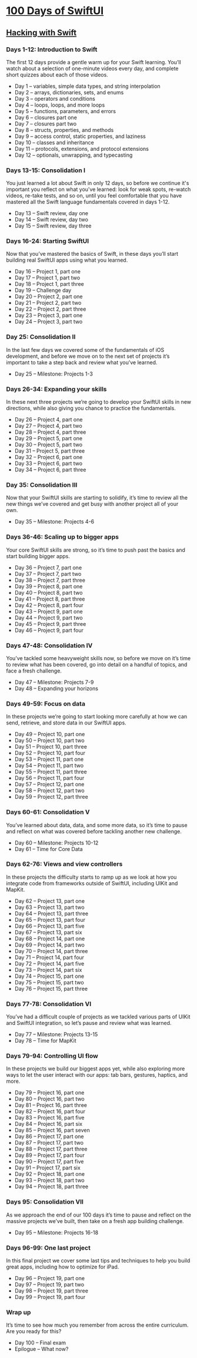 # [100 Days of SwiftUI](https://www.hackingwithswift.com/100/swiftui)

## [Hacking with Swift](https://www.hackingwithswift.com)

### Days 1-12: Introduction to Swift 
The first 12 days provide a gentle warm up for your Swift learning. You’ll watch about a selection of one-minute videos every day, and complete short quizzes about each of those videos.

* Day 1 – variables, simple data types, and string interpolation
* Day 2 – arrays, dictionaries, sets, and enums
* Day 3 – operators and conditions
* Day 4 – loops, loops, and more loops
* Day 5 – functions, parameters, and errors
* Day 6 – closures part one
* Day 7 – closures part two
* Day 8 – structs, properties, and methods
* Day 9 – access control, static properties, and laziness
* Day 10 – classes and inheritance
* Day 11 – protocols, extensions, and protocol extensions
* Day 12 – optionals, unwrapping, and typecasting
 

### Days 13-15: Consolidation I
You just learned a lot about Swift in only 12 days, so before we continue it's important you reflect on what you've learned: look for weak spots, re-watch videos, re-take tests, and so on, until you feel comfortable that you have mastered all the Swift language fundamentals covered in days 1-12.

* Day 13 – Swift review, day one
* Day 14 – Swift review, day two
* Day 15 – Swift review, day three
 

### Days 16-24: Starting SwiftUI
Now that you’ve mastered the basics of Swift, in these days you’ll start building real SwiftUI apps using what you learned.

* Day 16 – Project 1, part one
* Day 17 – Project 1, part two
* Day 18 – Project 1, part three
* Day 19 – Challenge day
* Day 20 – Project 2, part one
* Day 21 – Project 2, part two
* Day 22 – Project 2, part three
* Day 23 – Project 3, part one
* Day 24 – Project 3, part two
 

### Day 25: Consolidation II
In the last few days we covered some of the fundamentals of iOS development, and before we move on to the next set of projects it’s important to take a step back and review what you’ve learned.

* Day 25 – Milestone: Projects 1-3
 

### Days 26-34: Expanding your skills
In these next three projects we’re going to develop your SwiftUI skills in new directions, while also giving you chance to practice the fundamentals.

* Day 26 – Project 4, part one
* Day 27 – Project 4, part two
* Day 28 – Project 4, part three
* Day 29 – Project 5, part one
* Day 30 – Project 5, part two
* Day 31 – Project 5, part three
* Day 32 – Project 6, part one
* Day 33 – Project 6, part two
* Day 34 – Project 6, part three
 

### Day 35: Consolidation III
Now that your SwiftUI skills are starting to solidify, it’s time to review all the new things we’ve covered and get busy with another project all of your own.

* Day 35 – Milestone: Projects 4-6
 

### Days 36-46: Scaling up to bigger apps
Your core SwiftUI skills are strong, so it’s time to push past the basics and start building bigger apps.

* Day 36 – Project 7, part one
* Day 37 – Project 7, part two
* Day 38 – Project 7, part three
* Day 39 – Project 8, part one
* Day 40 – Project 8, part two
* Day 41 – Project 8, part three
* Day 42 – Project 8, part four
* Day 43 – Project 9, part one
* Day 44 – Project 9, part two
* Day 45 – Project 9, part three
* Day 46 – Project 9, part four
 

### Days 47-48: Consolidation IV
You’ve tackled some heavyweight skills now, so before we move on it’s time to review what has been covered, go into detail on a handful of topics, and face a fresh challenge.

* Day 47 – Milestone: Projects 7-9
* Day 48 – Expanding your horizons
 

### Days 49-59: Focus on data
In these projects we’re going to start looking more carefully at how we can send, retrieve, and store data in our SwiftUI apps.

* Day 49 – Project 10, part one
* Day 50 – Project 10, part two
* Day 51 – Project 10, part three
* Day 52 – Project 10, part four
* Day 53 – Project 11, part one
* Day 54 – Project 11, part two
* Day 55 – Project 11, part three
* Day 56 – Project 11, part four
* Day 57 – Project 12, part one
* Day 58 – Project 12, part two
* Day 59 – Project 12, part three
 

### Days 60-61: Consolidation V
You’ve learned about data, data, and some more data, so it’s time to pause and reflect on what was covered before tackling another new challenge.

* Day 60 – Milestone: Projects 10-12
* Day 61 – Time for Core Data
 

### Days 62-76: Views and view controllers
In these projects the difficulty starts to ramp up as we look at how you integrate code from frameworks outside of SwiftUI, including UIKit and MapKit.

* Day 62 – Project 13, part one
* Day 63 – Project 13, part two
* Day 64 – Project 13, part three
* Day 65 – Project 13, part four
* Day 66 – Project 13, part five
* Day 67 – Project 13, part six
* Day 68 – Project 14, part one
* Day 69 – Project 14, part two
* Day 70 – Project 14, part three
* Day 71 – Project 14, part four
* Day 72 – Project 14, part five
* Day 73 – Project 14, part six
* Day 74 – Project 15, part one
* Day 75 – Project 15, part two
* Day 76 – Project 15, part three
 

### Days 77-78: Consolidation VI
You’ve had a difficult couple of projects as we tackled various parts of UIKit and SwiftUI integration, so let’s pause and review what was learned.

* Day 77 – Milestone: Projects 13-15
* Day 78 – Time for MapKit
 

### Days 79-94: Controlling UI flow
In these projects we build our biggest apps yet, while also exploring more ways to let the user interact with our apps: tab bars, gestures, haptics, and more.

* Day 79 – Project 16, part one
* Day 80 – Project 16, part two
* Day 81 – Project 16, part three
* Day 82 – Project 16, part four
* Day 83 – Project 16, part five
* Day 84 – Project 16, part six
* Day 85 – Project 16, part seven
* Day 86 – Project 17, part one
* Day 87 – Project 17, part two
* Day 88 – Project 17, part three
* Day 89 – Project 17, part four
* Day 90 – Project 17, part five
* Day 91 – Project 17, part six
* Day 92 – Project 18, part one
* Day 93 – Project 18, part two
* Day 94 – Project 18, part three
 

### Days 95: Consolidation VII
As we approach the end of our 100 days it’s time to pause and reflect on the massive projects we’ve built, then take on a fresh app building challenge.

* Day 95 – Milestone: Projects 16-18
 

### Days 96-99: One last project
In this final project we cover some last tips and techniques to help you build great apps, including how to optimize for iPad.

* Day 96 – Project 19, part one
* Day 97 – Project 19, part two
* Day 98 – Project 19, part three
* Day 99 – Project 19, part four
 

### Wrap up
It’s time to see how much you remember from across the entire curriculum. Are you ready for this?

* Day 100 – Final exam
* Epilogue – What now?

